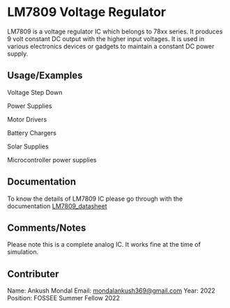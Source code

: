 
# LM7809 Voltage Regulator

LM7809 is a voltage regulator IC which belongs to 78xx series. It produces 9 volt constant DC output with the higher input voltages. It is used in various electronics devices or gadgets to maintain a constant DC power supply.


## Usage/Examples

Voltage Step Down

Power Supplies

Motor Drivers

Battery Chargers

Solar Supplies

Microcontroller power supplies


## Documentation

To know the details of LM7809 IC please go through with the documentation [LM7809_datasheet](https://pdf.datasheet.live/7cb7272b/fairchildsemi.com/LM7809.pdf)

## Comments/Notes

Please note this is a complete analog IC. It works fine at the time of simulation.

## Contributer

Name: Ankush Mondal
Email: mondalankush369@gmail.com
Year: 2022
Position: FOSSEE Summer Fellow 2022
